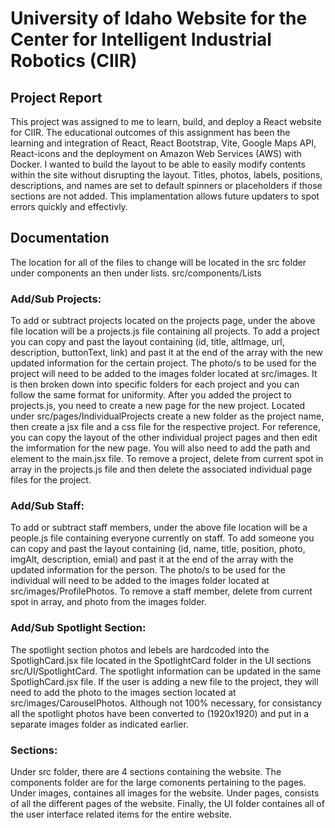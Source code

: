 # University of Idaho Website for the Center for Intelligent Industrial Robotics (CIIR)

## Project Report
This project was assigned to me to learn, build, and deploy a React website for CIIR. The educational outcomes of this assignment has been the learning and integration of React, React Bootstrap, Vite, Google Maps API, React-icons and the deployment on Amazon Web Services (AWS) with Docker. I wanted to build the layout to be able to easily modify contents within the site without disrupting the layout. Titles, photos, labels, positions, descriptions, and names are set to default spinners or placeholders if those sections are not added. This implamentation allows future updaters to spot errors quickly and effectivly.


## Documentation
The location for all of the files to change will be located in the src folder under components an then under lists. src/components/Lists

### Add/Sub Projects:
To add or subtract projects located on the projects page, under the above file location will be a projects.js file containing all projects. To add a project you can copy and past the layout containing (id, title, altImage, url, description, buttonText, link) and past it at the end of the array with the new updated information for the certain project. The photo/s to be used for the project will need to be added to the images folder located at src/images. It is then broken down into specific folders for each project and you can follow the same format for uniformity. After you added the project to projects.js, you need to create a new page for the new project. Located under src/pages/IndividualProjects create a new folder as the project name, then create a jsx file and a css file for the respective project. For reference, you can copy the layout of the other individual project pages and then edit the imformation for the new page. You will also need to add the path and element to the main.jsx file. To remove a project, delete from current spot in array in the projects.js file and then delete the associated individual page files for the project.

### Add/Sub Staff:
To add or subtract staff members, under the above file location will be a people.js file containing everyone currently on staff. To add someone you can copy and past the layout containing (id, name, title, position, photo, imgAlt, description, emial) and past it at the end of the array with the updated information for the person. The photo/s to be used for the individual will need to be added to the images folder located at src/images/ProfilePhotos. To remove a staff member, delete from current spot in array, and photo from the images folder.

### Add/Sub Spotlight Section:
The spotlight section photos and lebels are hardcoded into the SpotlighCard.jsx file located in the SpotlightCard folder in the UI sections src/UI/SpotlightCard. The spotlight information can be updated in the same SpotlighCard.jsx file. If the user is adding a new file to the project, they will need to add the photo to the images section located at src/images/CarouselPhotos. Although not 100% necessary, for consistancy all the spotlight photos have been converted to (1920x1920) and put in a separate images folder as indicated earlier.

### Sections:
Under src folder, there are 4 sections containing the website. The components folder are for the large comonents pertaining to the pages. Under images, containes all images for the website. Under pages, consists of all the different pages of the website. Finally, the UI folder containes all of the user interface related items for the entire website. 
